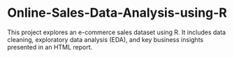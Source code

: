 # Online-Sales-Data-Analysis-using-R
 This project explores an e-commerce sales dataset using R. It includes data cleaning, exploratory data analysis (EDA), and key business insights presented in an HTML report.
